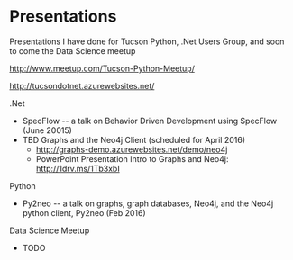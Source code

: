 # Presentations
Presentations I have done for Tucson Python, .Net Users Group, and soon to come the Data Science meetup

http://www.meetup.com/Tucson-Python-Meetup/

http://tucsondotnet.azurewebsites.net/

.Net

* SpecFlow -- a talk on Behavior Driven Development using SpecFlow (June 20015)
* TBD Graphs and the Neo4j Client (scheduled for April 2016)
  * http://graphs-demo.azurewebsites.net/demo/neo4j
  * PowerPoint Presentation Intro to Graphs and Neo4j:  http://1drv.ms/1Tb3xbI

Python

* Py2neo -- a talk on graphs, graph databases, Neo4j, and the Neo4j python client, Py2neo (Feb 2016)

Data Science Meetup

* TODO
